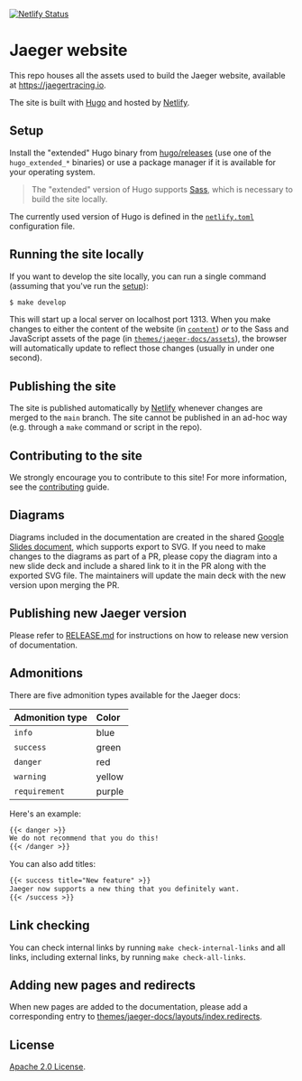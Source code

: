 [![Netlify Status][netifly-img]][netifly]

# Jaeger website

This repo houses all the assets used to build the Jaeger website, available at https://jaegertracing.io.

The site is built with [Hugo](https://gohugo.io/) and hosted by [Netlify](https://www.netlify.com/).

## Setup

Install the "extended" Hugo binary from [hugo/releases](https://github.com/gohugoio/hugo/releases) (use one of the `hugo_extended_*` binaries) or
use a package manager if it is available for your operating system.

>  The "extended" version of Hugo supports [Sass](https://sass-lang.org), which is necessary to build the site locally.

The currently used version of Hugo is defined in the [`netlify.toml`](./netlify.toml) configuration file.

## Running the site locally

If you want to develop the site locally, you can run a single command (assuming that you've run the [setup](#setup)):

```bash
$ make develop
```

This will start up a local server on localhost port 1313. When you make changes to either the content of the website (in [`content`](content)) *or* to the Sass and JavaScript assets of the page (in [`themes/jaeger-docs/assets`](themes/jaeger-docs/assets)), the browser will automatically update to reflect those changes (usually in under one second).

## Publishing the site

The site is published automatically by [Netlify](https://www.netlify.com/) whenever changes are merged to the `main` branch. The site cannot be published in an ad-hoc way (e.g. through a `make` command or script in the repo).

## Contributing to the site

We strongly encourage you to contribute to this site! For more information, see the [contributing](CONTRIBUTING.md) guide.

## Diagrams

Diagrams included in the documentation are created in the shared [Google Slides document][slides], which supports export to SVG. If you need to make changes to the diagrams as part of a PR, please copy the diagram into a new slide deck and include a shared link to it in the PR along with the exported SVG file. The maintainers will update the main deck with the new version upon merging the PR.

## Publishing new Jaeger version

Please refer to [RELEASE.md](./RELEASE.md) for instructions on how to release new version of documentation.

## Admonitions

There are five admonition types available for the Jaeger docs:

Admonition type | Color
:---------------|:-----
`info` | blue
`success` | green
`danger` | red
`warning` | yellow
`requirement` | purple

Here's an example:

```markdown
{{< danger >}}
We do not recommend that you do this!
{{< /danger >}}
```

You can also add titles:

```markdown
{{< success title="New feature" >}}
Jaeger now supports a new thing that you definitely want.
{{< /success >}}
```

## Link checking

You can check internal links by running `make check-internal-links` and all links, including external links, by running `make check-all-links`.

## Adding new pages and redirects

When new pages are added to the documentation, please add a corresponding entry to [themes/jaeger-docs/layouts/index.redirects](./themes/jaeger-docs/layouts/index.redirects).

## License

[Apache 2.0 License](./LICENSE).

[slides]: https://docs.google.com/presentation/d/1JuurkQn03z0BbOEAViJBEE_WWMj6JQUML-uJm7zizvI/
[netifly-img]: https://api.netlify.com/api/v1/badges/d2b1a1ea-f454-4ba8-990c-cc469c959556/deploy-status
[netifly]: https://app.netlify.com/sites/jaegertracing/deploys
[htmltest]: https://github.com/wjdp/htmltest
